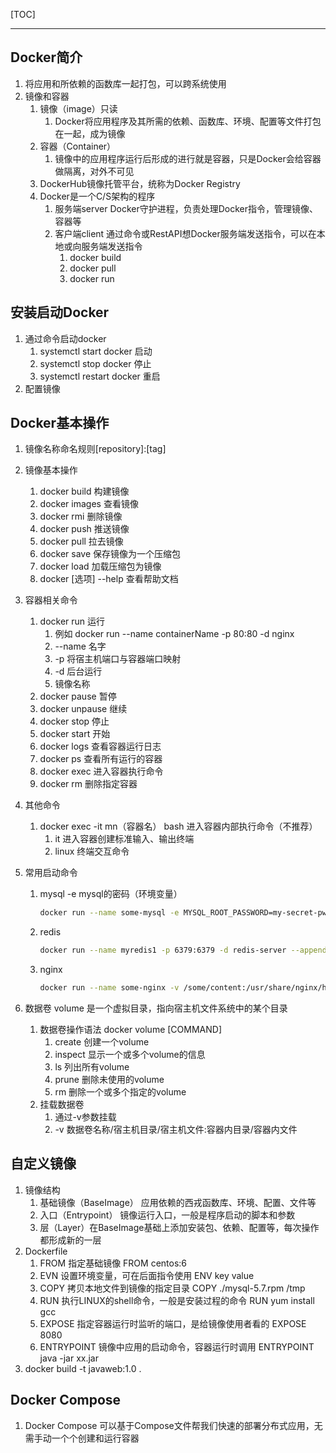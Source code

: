 [TOC]

------



## Docker简介

1. 将应用和所依赖的函数库一起打包，可以跨系统使用
2. 镜像和容器
    1. 镜像（image）只读
        1. Docker将应用程序及其所需的依赖、函数库、环境、配置等文件打包在一起，成为镜像
    2. 容器（Container）
        1. 镜像中的应用程序运行后形成的进行就是容器，只是Docker会给容器做隔离，对外不可见
    3. DockerHub镜像托管平台，统称为Docker Registry
    4. Docker是一个C/S架构的程序
        1. 服务端server Docker守护进程，负责处理Docker指令，管理镜像、容器等
        2. 客户端client 通过命令或RestAPI想Docker服务端发送指令，可以在本地或向服务端发送指令
            1. docker build
            2. docker pull
            3. docker run

## 安装启动Docker

1. 通过命令启动docker
   1. systemctl start docker 启动
   2. systemctl stop docker 停止
   3. systemctl restart docker 重启
2. 配置镜像

## Docker基本操作

1. 镜像名称命名规则[repository]:[tag]

2. 镜像基本操作

   1. docker build 构建镜像
   2. docker images 查看镜像
   3. docker rmi 删除镜像
   4. docker push 推送镜像
   5. docker pull 拉去镜像
   6. docker save 保存镜像为一个压缩包
   7. docker load 加载压缩包为镜像
   8. docker [选项] --help 查看帮助文档

3. 容器相关命令

   1. docker run 运行
      1. 例如 docker run --name containerName -p 80:80 -d nginx
      2. --name 名字
      3. -p 将宿主机端口与容器端口映射
      4. -d 后台运行
      5. 镜像名称
   2. docker pause 暂停
   3. docker unpause 继续
   4. docker stop 停止
   5. docker start 开始
   6. docker logs 查看容器运行日志
   7. docker ps 查看所有运行的容器
   8. docker exec 进入容器执行命令
   9. docker rm 删除指定容器

4. 其他命令

   1. docker exec -it mn（容器名） bash 进入容器内部执行命令（不推荐）
      1. it 进入容器创建标准输入、输出终端
      2. linux 终端交互命令

5. 常用启动命令

   1. mysql -e mysql的密码（环境变量）

      ```bash
      docker run --name some-mysql -e MYSQL_ROOT_PASSWORD=my-secret-pw -d mysql:tag
      ```

   2. redis

      ```bash
      docker run --name myredis1 -p 6379:6379 -d redis-server --appendonly yse
      ```

   3. nginx

      ```bash
      docker run --name some-nginx -v /some/content:/usr/share/nginx/html:ro -d nginx
      ```

      

6. 数据卷 volume 是一个虚拟目录，指向宿主机文件系统中的某个目录

   1. 数据卷操作语法 docker volume [COMMAND]
      1. create 创建一个volume
      2. inspect 显示一个或多个volume的信息
      3. ls 列出所有volume
      4. prune 删除未使用的volume
      5. rm 删除一个或多个指定的volume
   2. 挂载数据卷
      1. 通过-v参数挂载
      2. -v 数据卷名称/宿主机目录/宿主机文件:容器内目录/容器内文件

## 自定义镜像

1. 镜像结构
   1. 基础镜像（BaseImage） 应用依赖的西戎函数库、环境、配置、文件等
   2. 入口（Entrypoint） 镜像运行入口，一般是程序启动的脚本和参数
   3. 层（Layer）在BaseImage基础上添加安装包、依赖、配置等，每次操作都形成新的一层
2. Dockerfile
   1. FROM 指定基础镜像 FROM centos:6
   2. EVN 设置环境变量，可在后面指令使用 ENV key value
   3. COPY 拷贝本地文件到镜像的指定目录 COPY ./mysql-5.7.rpm /tmp
   4. RUN 执行LINUX的shell命令，一般是安装过程的命令 RUN yum install gcc
   5. EXPOSE 指定容器运行时监听的端口，是给镜像使用者看的 EXPOSE 8080
   6. ENTRYPOINT 镜像中应用的启动命令，容器运行时调用 ENTRYPOINT java -jar xx.jar
3. docker build -t javaweb:1.0 .

## Docker Compose

1. Docker Compose 可以基于Compose文件帮我们快速的部署分布式应用，无需手动一个个创建和运行容器
